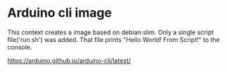 # Arduino cli image

This context creates a image based on debian:slim. Only a single script file('run.sh') was added. That file prints "Hello World! From Script!" to the console. 

https://arduino.github.io/arduino-cli/latest/
